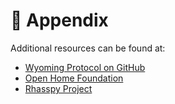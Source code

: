 # 📎 Appendix

Additional resources can be found at:

- [Wyoming Protocol on GitHub](https://github.com/rhasspy/wyoming)
- [Open Home Foundation](https://www.openhomefoundation.org/)
- [Rhasspy Project](https://github.com/rhasspy/rhasspy)
